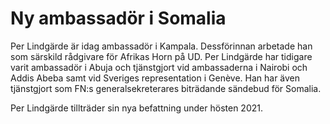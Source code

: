 # Ny ambassadör i Somalia

Per Lindgärde är idag ambassadör i Kampala. Dessförinnan arbetade han som särskild rådgivare för Afrikas Horn på UD. Per Lindgärde har tidigare varit ambassadör i Abuja och tjänstgjort vid ambassaderna i Nairobi och Addis Abeba samt vid Sveriges representation i Genève. Han har även tjänstgjort som FN:s generalsekreterares biträdande sändebud för Somalia.

Per Lindgärde tillträder sin nya befattning under hösten 2021.
